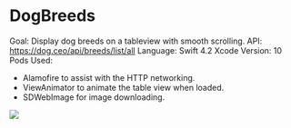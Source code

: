 # DogBreeds

Goal: Display dog breeds on a tableview with smooth scrolling.
API: https://dog.ceo/api/breeds/list/all 
Language: Swift 4.2 
Xcode Version: 10
Pods Used: 
- Alamofire to assist with the HTTP networking. 
- ViewAnimator to animate the table view when loaded. 
- SDWebImage for image downloading.

![](https://media.giphy.com/media/9M1yKvHCfTtm1gMAsH/giphy.gif)
